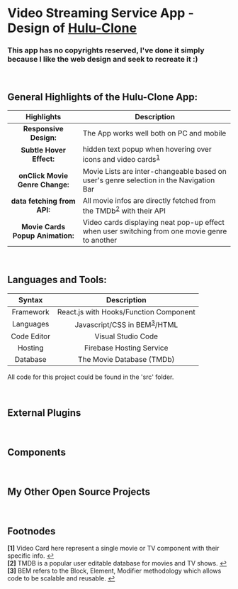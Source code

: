 

# Video Streaming Service App - Design of [Hulu-Clone](https://hulu-clone-ca4f1.web.app/)
### This app has no copyrights reserved, I've done it simply because I like the web design and seek to recreate it :)


</br>

## General Highlights of the Hulu-Clone App:
    
   |    Highlights                    |                         Description                                                                   |
   | :------------------------------: | ----------------------------------------------------------------------------------------------------- |  
   | **Responsive Design:**           | The App works well both on PC and mobile                                                              |
   | **Subtle Hover Effect:**         | hidden text popup when hovering over icons and video cards<sup id="footnode_1">[1](#fn_1)</sup>       |
   | **onClick Movie Genre Change:**  | Movie Lists are inter-changeable based on user's genre selection in the Navigation Bar                |
   | **data fetching from API:**      | All movie infos are directly fetched from the TMDb<sup id="footnode_2">[2](#fn_2)</sup> with their API|
   | **Movie Cards Popup Animation:** | Video cards displaying neat pop-up effect when user switching from one movie genre to another         |   
</br>



## Languages and Tools:

   |    Syntax   |                         Description                            |
   | :---------: | :------------------------------------------------------------: |  
   | Framework   | React.js with Hooks/Function Component                         |
   | Languages   | Javascript/CSS in BEM<sup id="footnode_3">[3](#fn_3)</sup>/HTML|
   | Code Editor | Visual Studio Code                                             |
   | Hosting     | Firebase Hosting Service                                       |
   | Database    | The Movie Database (TMDb)                                      |

All code for this project could be found in the 'src' folder.

</br>




## External Plugins 
</br>



## Components
</br>



## My Other Open Source Projects
</br>



## Footnodes

<b id="fn_1">[1]</b> Video Card here represent a single movie or TV component with their specific info. [↩](#footnode_1) </br>
<b id="fn_2">[2]</b> TMDB is a popular user editable database for movies and TV shows. [↩](#footnode_2) </br>
<b id="fn_3">[3]</b> BEM refers to the Block, Element, Modifier methodology which allows code to be scalable and reusable. [↩](#footnode_3) </br>



